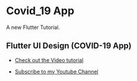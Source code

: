 # Covid_19 App

A new Flutter Tutorial.


## Flutter UI Design (COVID-19 App)

- [Check out the Video tutorial](https://youtu.be/q52LXGoASWE)

- [Subscribe to my Youtube Channel](https://www.youtube.com/channel/UCJ4q1jj9mwJDfK1Hj2hAChw)
